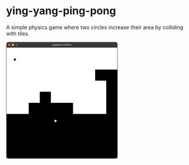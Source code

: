 # ying-yang-ping-pong

A simple physics game where two circles increase their area by colliding with tiles.

<img width="60%" src="example.png">

